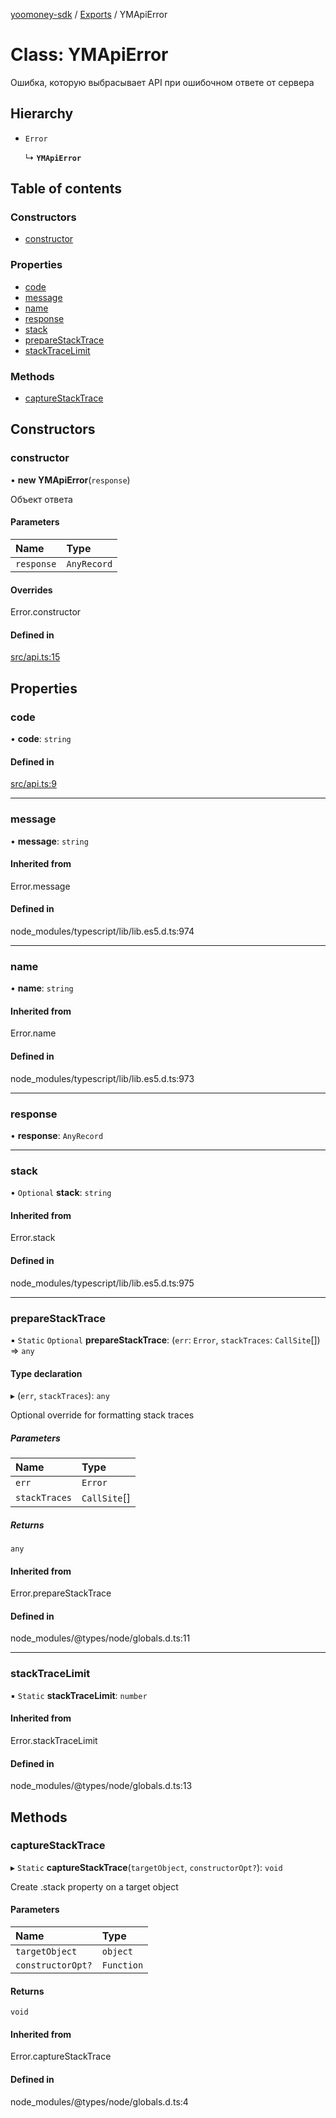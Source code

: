 [yoomoney-sdk](../README.md) / [Exports](../modules.md) / YMApiError

# Class: YMApiError

Ошибка, которую выбрасывает API при ошибочном ответе от сервера

## Hierarchy

- `Error`

  ↳ **`YMApiError`**

## Table of contents

### Constructors

- [constructor](YMApiError.md#constructor)

### Properties

- [code](YMApiError.md#code)
- [message](YMApiError.md#message)
- [name](YMApiError.md#name)
- [response](YMApiError.md#response)
- [stack](YMApiError.md#stack)
- [prepareStackTrace](YMApiError.md#preparestacktrace)
- [stackTraceLimit](YMApiError.md#stacktracelimit)

### Methods

- [captureStackTrace](YMApiError.md#capturestacktrace)

## Constructors

### constructor

• **new YMApiError**(`response`)

Объект ответа

#### Parameters

| Name | Type |
| :------ | :------ |
| `response` | `AnyRecord` |

#### Overrides

Error.constructor

#### Defined in

[src/api.ts:15](https://github.com/AlexXanderGrib/yoomoney-sdk/blob/c1a7b0f/src/api.ts#L15)

## Properties

### code

• **code**: `string`

#### Defined in

[src/api.ts:9](https://github.com/AlexXanderGrib/yoomoney-sdk/blob/c1a7b0f/src/api.ts#L9)

___

### message

• **message**: `string`

#### Inherited from

Error.message

#### Defined in

node_modules/typescript/lib/lib.es5.d.ts:974

___

### name

• **name**: `string`

#### Inherited from

Error.name

#### Defined in

node_modules/typescript/lib/lib.es5.d.ts:973

___

### response

• **response**: `AnyRecord`

___

### stack

• `Optional` **stack**: `string`

#### Inherited from

Error.stack

#### Defined in

node_modules/typescript/lib/lib.es5.d.ts:975

___

### prepareStackTrace

▪ `Static` `Optional` **prepareStackTrace**: (`err`: `Error`, `stackTraces`: `CallSite`[]) => `any`

#### Type declaration

▸ (`err`, `stackTraces`): `any`

Optional override for formatting stack traces

##### Parameters

| Name | Type |
| :------ | :------ |
| `err` | `Error` |
| `stackTraces` | `CallSite`[] |

##### Returns

`any`

#### Inherited from

Error.prepareStackTrace

#### Defined in

node_modules/@types/node/globals.d.ts:11

___

### stackTraceLimit

▪ `Static` **stackTraceLimit**: `number`

#### Inherited from

Error.stackTraceLimit

#### Defined in

node_modules/@types/node/globals.d.ts:13

## Methods

### captureStackTrace

▸ `Static` **captureStackTrace**(`targetObject`, `constructorOpt?`): `void`

Create .stack property on a target object

#### Parameters

| Name | Type |
| :------ | :------ |
| `targetObject` | `object` |
| `constructorOpt?` | `Function` |

#### Returns

`void`

#### Inherited from

Error.captureStackTrace

#### Defined in

node_modules/@types/node/globals.d.ts:4
